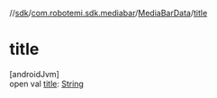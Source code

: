 //[sdk](../../../index.md)/[com.robotemi.sdk.mediabar](../index.md)/[MediaBarData](index.md)/[title](title.md)

# title

[androidJvm]\
open val [title](title.md): [String](https://docs.oracle.com/javase/8/docs/api/java/lang/String.html)
